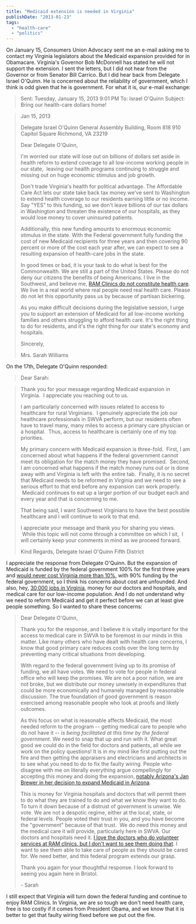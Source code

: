 ```yaml
---
title: "Medicaid extension is needed in Virginia"
publishDate: "2013-01-23"
tags: 
  - "health-care"
  - "politics"
---
```


On January 15, Consumers Union Advocacy sent me an e-mail asking me to contact my Virginia legislators about the Medicaid expansion provided for in Obamacare. Virginia's Governor Bob McDonnell has stated he will not support the extension. I sent the letters, but I did not hear from the Governor or from Senator Bill Carrico. But I did hear back from Delegate Israel O'Quinn. He is concerned about the reliability of government, which I think is odd given that he is government. For what it is, our e-mail exchange:

> Sent: Tuesday, January 15, 2013 9:01 PM To: Israel O'Quinn Subject: Bring our health-care dollars home!

> Jan 15, 2013
> 
> Delegate Israel O'Quinn General Assembly Building, Room 818 910 Capitol Square Richmond, VA 23219
> 
> Dear Delegate O'Quinn,
> 
> I'm worried our state will lose out on billions of dollars set aside in health reform to extend coverage to all low-income working people in our state,  leaving our health programs continuing to struggle and missing out on huge economic stimulus and job growth.
> 
> Don't trade Virginia's health for political advantage. The Affordable Care Act lets our state take back tax money we've sent to Washington to extend health coverage to our residents earning little or no income. Say "YES" to this funding, so we don't leave billions of our tax dollars in Washington and threaten the existence of our hospitals, as they would lose money to cover uninsured patients.
> 
> Additionally, this new funding amounts to enormous economic stimulus in the state. With the Federal government fully funding the cost of new Medicaid recipients for three years and then covering 90 percent or more of the cost each year after, we can expect to see a resulting expansion of health-care jobs in the state.
> 
> In good times or bad, it is your task to do what is best for the Commonwealth. We are still a part of the United States. Please do not deny our citizens the benefits of being Americans. I live in the Southwest, and believe me, [RAM Clinics do not constitute health care](http://photoblog.nbcnews.com/_news/2012/07/24/12931494-remote-area-medical-offers-free-healthcare-to-impoverished-appalachia?lite). We live in a real world where real people need real health care. Please do not let this opportunity pass us by because of partisan bickering.
> 
> As you make difficult decisions during the legislative session, I urge you to support an extension of Medicaid for all low-income working families and others struggling to afford health care. It's the right thing to do for residents, and it's the right thing for our state's economy and hospitals.
> 
> Sincerely,
> 
> Mrs. Sarah Williams

On the 17th, Delegate O'Quinn responded:

> Dear Sarah:

> Thank you for your message regarding Medicaid expansion in Virginia.  I appreciate you reaching out to us.
> 
> I am particularly concerned with issues related to access to healthcare for rural Virginians.  I genuinely appreciate the job our healthcare professionals in SWVA perform, but our residents often have to travel many, many miles to access a primary care physician or a hospital.  Thus, access to healthcare is certainly one of my top priorities.
> 
> My primary concern with Medicaid expansion is three-fold.  First, I am concerned about what happens if the federal government cannot meet its obligation for the match money they have promised.  Second, I am concerned what happens if the match money runs out or is done away with and Virginia is left with the entire tab.  Finally, it is no secret that Medicaid needs to be reformed in Virginia and we need to see a serious effort to that end before any expansion can work properly.  Medicaid continues to eat up a larger portion of our budget each and every year and that is concerning to me.
> 
> That being said, I want Southwest Virginians to have the best possible healthcare and I will continue to work to that end.
> 
> I appreciate your message and thank you for sharing you views.  While this topic will not come through a committee on which I sit,  I will certainly keep your comments in mind as we proceed forward.
> 
> Kind Regards, Delegate Israel O'Quinn Fifth District

I appreciate the response from Delegate O'Quinn. But the expansion of Medicaid is funded by the federal government 100% for the first three years and [would never cost Virginia more than 10%](http://www.richmondsunlight.com/bill/2013/sb1329/), with 90% funding by the federal government, so I think his concerns about cost are unfounded. And also, hey, [30,000 jobs in Virginia](http://www.virginia-organizing.org/content/group-medicaid-expansion-will-add-30000-jobs-and-billions-va-economy), money for our doctors and hospitals, and medical care for our low-income population. And I do not understand why we need to reform Medicaid and get it perfect before we can at least give people something. So I wanted to share these concerns:

> Dear Delegate O'Quinn,
> 
> Thank you for the response, and I believe it is vitally important for the access to medical care in SWVA to be foremost in our minds in this matter. Like many others who have dealt with health care concerns, I know that good primary care reduces costs over the long term by preventing many critical situations from developing.
> 
> With regard to the federal government living up to its promise of funding, we all have votes. We need to vote for people in federal office who will keep the promises. We are not a poor nation, we are not broke, but we distribute our money unwisely in expenditures that could be more economically and humanely managed by reasonable discussion. The true foundation of good government is reason exercised among reasonable people who look at proofs and likely outcomes.
> 
> As this focus on what is reasonable affects Medicaid, the most needed reform to the program -- getting medical care to people who do not have it -- _is being facilitated at this time by the federal government._ We need to snap that up and run with it. What great good we could do in the field for doctors and patients, all while we work on the policy questions! It is in my mind like first putting out the fire and then getting the appraisers and electricians and architects in to see what you need to do to fix the faulty wiring. People who disagree with me on literally everything argue compellingly for accepting this money and doing the expansion, [notably Arizona's Jan Brewer in her decision to expand Medicaid in Arizona](http://www.slate.com/blogs/moneybox/2013/01/15/arizona_medicaid_expansion_jan_brewer_wants_that_federal_money.html).
> 
> This is money for Virginia hospitals and doctors that will permit them to do what they are trained to do and what we know they want to do. To turn it down because of a distrust of government is unwise. We vote. We are not a despotic regime, either at the local, state, or federal levels. People voted their trust in you, and you have become the "government" because of that trust.  We do need this money and the medical care it will provide, particularly here in SWVA. Our doctors and hospitals need it. [I love the doctors who do volunteer services at RAM clinics, but I don't want to see them doing that](http://www.ramusa.org/expeditions/schedule.htm). I want to see them able to take care of people as they should be cared for. We need better, and this federal program extends our grasp.
> 
> Thank you again for your thoughtful response. I look forward to seeing you again here in Bristol.
> 
> \- Sarah

I still expect that Virginia will turn down the federal funding and continue to enjoy RAM Clinics. In Virginia, we are so tough we don't need health care, free is too costly if it comes from President Obama, and we know that it is better to get that faulty wiring fixed before we put out the fire.

